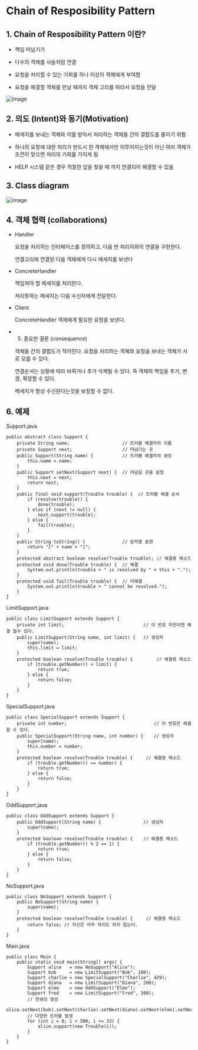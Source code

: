 # Chain of Resposibility Pattern

## 1. Chain of Resposibility Pattern 이란?


+ 책임 떠넘기기


+ 다수의 객체를 사슬처럼 연결


+ 요청을 처리할 수 있는 기회를 하나 이상의 객체에게 부여함


+ 요청을 해결할 객체를 만날 때까지 객체 고리를 따라서 요청을 전달


![image](https://github.com/kswdev/design-pattern/assets/92713670/152655ac-35d8-4dc4-9e36-eb15bb926dea)


## 2. 의도 (Intent)와 동기(Motivation)


+ 메세지를 보내는 객체와 이를 받아서 처리하는 객체들 간의 결합도를 줄이기 위함


+ 하나의 요청에 대한 처리가 반드시 한 객체에서만 이루어지는것이 아닌 여러 객체가 조건이 맞으면 처리의 기회를 가지게 됨


+ HELP 시스템 같은 경우 적절한 답을 찾을 때 까지 연결되어 해결할 수 있음



## 3. Class diagram
![image](https://github.com/kswdev/design-pattern/assets/92713670/677fbdd2-a58e-4b25-83e0-fc48a604d147)


## 4. 객체 협력 (collaborations)

+ Handler

  요청을 처리하는 인터페이스를 정의하고, 다음 번 처리자와의 연결을 구현한다.


  연결고리에 연결된 다음 객체에게 다시 메세지를 보낸다

+ ConcreteHandler

  책임져야 할 메세지를 처리한다.

  
  처리못하는 메세지는 다음 수신자에게 전달한다.

+ Client

  ConcreteHandler 객체에게 필요한 요청을 보낸다.

+ 5. 중요한 결론 (consequence)


  객체들 간의 결합도가 적어진다. 요청을 처리하는 객체와 요청을 보내는 객체가 서로 모를 수 있다.


  연결순서는 상황에 따라 바뀌거나 추가 삭제될 수 있다. 즉 객체의 책임을 추가, 변경, 확장할 수 있다.


  메세지가 항상 수신된다는것을 보장할 수 없다.



## 6. 예제
Support.java
```
public abstract class Support {
    private String name;                    // 트러블 해결자의 이름
    private Support next;                   // 떠넘기는 곳
    public Support(String name) {           // 트러블 해결자의 생성
        this.name = name;
    }
    public Support setNext(Support next) {  // 떠넘길 곳을 설정
        this.next = next;
        return next;
    }
    public final void support(Trouble trouble) {  // 트러블 해결 순서
        if (resolve(trouble)) {
            done(trouble);
        } else if (next != null) {
            next.support(trouble);
        } else {
            fail(trouble);
        }
    }
    public String toString() {              // 문자열 표현
        return "[" + name + "]";
    }
    protected abstract boolean resolve(Trouble trouble); // 해결용 메소드
    protected void done(Trouble trouble) {  // 해결
        System.out.println(trouble + " is resolved by " + this + ".");
    }
    protected void fail(Trouble trouble) {  // 미해결
        System.out.println(trouble + " cannot be resolved.");
    }
}
```

LimitSupport.java
```
public class LimitSupport extends Support {
    private int limit;                              // 이 번호 미만이면 해결 할수 있다.
    public LimitSupport(String name, int limit) {   // 생성자
        super(name);
        this.limit = limit;
    }
    protected boolean resolve(Trouble trouble) {         // 해결용 메소드
        if (trouble.getNumber() < limit) {
            return true;
        } else {
            return false;
        }
    }
}
```

SpecialSupport.java
```
public class SpecialSupport extends Support {
    private int number;                                 // 이 번호만 해결할 수 있다.
    public SpecialSupport(String name, int number) {    // 생성자
        super(name);
        this.number = number;
    }
    protected boolean resolve(Trouble trouble) {     // 해결용 메소드 
        if (trouble.getNumber() == number) {
            return true;
        } else {
            return false;
        }
    }
}
```

OddSupport.java
```
public class OddSupport extends Support {
    public OddSupport(String name) {                // 생성자
        super(name);
    }
    protected boolean resolve(Trouble trouble) {    // 해결용 메소드
        if (trouble.getNumber() % 2 == 1) {
            return true;
        } else {
            return false;
        }
    }
}
```

NoSupport.java
```
public class NoSupport extends Support {
    public NoSupport(String name) {
        super(name);
    }
    protected boolean resolve(Trouble trouble) {     // 해결용 메소드
        return false; // 자신은 아무 처리도 하지 않는다.
    }
}
```

Main.java
```
public class Main {
    public static void main(String[] args) {
        Support alice   = new NoSupport("Alice");
        Support bob     = new LimitSupport("Bob", 100);
        Support charlie = new SpecialSupport("Charlie", 429);
        Support diana   = new LimitSupport("Diana", 200);
        Support elmo    = new OddSupport("Elmo");
        Support fred    = new LimitSupport("Fred", 300);
        // 연쇄의 형성
        alice.setNext(bob).setNext(charlie).setNext(diana).setNext(elmo).setNext(fred);
        // 다양한 트러블 발생
        for (int i = 0; i < 500; i += 33) {
            alice.support(new Trouble(i));
        }
    }
}
```
